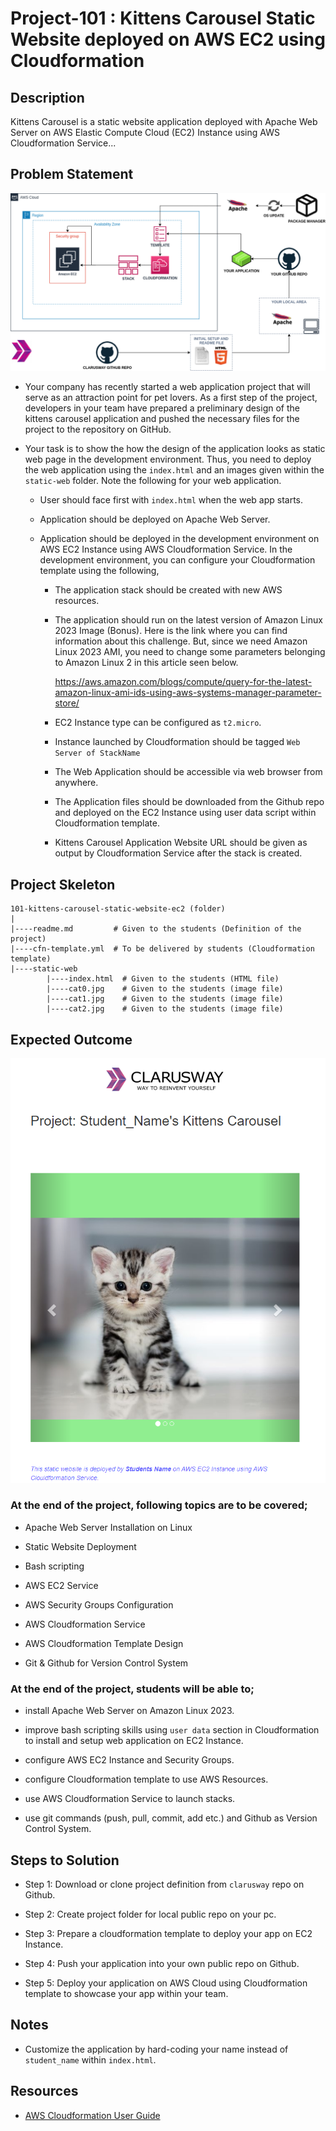 # Project-101 : Kittens Carousel Static Website deployed on AWS EC2 using Cloudformation

## Description
Kittens Carousel is a static website application deployed with Apache Web Server on AWS Elastic Compute Cloud (EC2) Instance using AWS Cloudformation Service... 

## Problem Statement

![Project_101](Pro_Project_101.png)

- Your company has recently started a web application project that will serve as an attraction point for pet lovers. As a first step of the project, developers in your team have prepared a preliminary design of the kittens carousel application and pushed the necessary files for the project to the repository on GitHub. 

- Your task is to show the how the design of the application looks as static web page in the development environment. Thus, you need to deploy the web application using the `index.html` and an images given within the `static-web` folder. Note the following for your web application.
   
   - User should face first with `index.html` when the web app starts.

   - Application should be deployed on Apache Web Server.

   - Application should be deployed in the development environment on AWS EC2 Instance using AWS Cloudformation Service. In the development environment, you can configure your Cloudformation template using the following,

      - The application stack should be created with new AWS resources. 
   
      - The application should run on the latest version of Amazon Linux 2023 Image (Bonus). Here is the link where you can find information about this challenge. But, since we need Amazon Linux 2023 AMI, you need to change some parameters belonging to Amazon Linux 2 in this article seen below.
        
         https://aws.amazon.com/blogs/compute/query-for-the-latest-amazon-linux-ami-ids-using-aws-systems-manager-parameter-store/
        
      - EC2 Instance type can be configured as `t2.micro`.

      - Instance launched by Cloudformation should be tagged `Web Server of StackName` 

      - The Web Application should be accessible via web browser from anywhere.

      - The Application files should be downloaded from the Github repo and deployed on the EC2 Instance using user data script within Cloudformation template. 

      - Kittens Carousel Application Website URL should be given as output by Cloudformation Service after the stack is created.

## Project Skeleton 

```
101-kittens-carousel-static-website-ec2 (folder)
|
|----readme.md         # Given to the students (Definition of the project)          
|----cfn-template.yml  # To be delivered by students (Cloudformation template)
|----static-web
        |----index.html  # Given to the students (HTML file)
        |----cat0.jpg    # Given to the students (image file)
        |----cat1.jpg    # Given to the students (image file)
        |----cat2.jpg    # Given to the students (image file)
```

## Expected Outcome

![Project 101 : Kittens Carousel Application Snapshot](./project-101-snapshot.png)

### At the end of the project, following topics are to be covered;

- Apache Web Server Installation on Linux

- Static Website Deployment

- Bash scripting

- AWS EC2 Service

- AWS Security Groups Configuration

- AWS Cloudformation Service

- AWS Cloudformation Template Design

- Git & Github for Version Control System

### At the end of the project, students will be able to;

- install Apache Web Server on Amazon Linux 2023.

- improve bash scripting skills using `user data` section in Cloudformation to install and setup web application on EC2 Instance.

- configure AWS EC2 Instance and Security Groups.

- configure Cloudformation template to use AWS Resources.

- use AWS Cloudformation Service to launch stacks.

- use git commands (push, pull, commit, add etc.) and Github as Version Control System.

## Steps to Solution
  
- Step 1: Download or clone project definition from `clarusway` repo on Github. 

- Step 2: Create project folder for local public repo on your pc.

- Step 3: Prepare a cloudformation template to deploy your app on EC2 Instance.

- Step 4: Push your application into your own public repo on Github.

- Step 5: Deploy your application on AWS Cloud using Cloudformation template to showcase your app within your team.

## Notes

- Customize the application by hard-coding your name instead of `student_name` within `index.html`.

## Resources

- [AWS Cloudformation User Guide](https://docs.aws.amazon.com/AWSCloudFormation/latest/UserGuide/Welcome.html)
